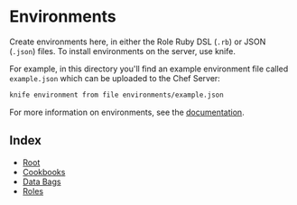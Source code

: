 # Environments

Create environments here, in either the Role Ruby DSL (`.rb`) or JSON (`.json`) files. To install environments on the server, use knife.

For example, in this directory you'll find an example environment file called `example.json` which can be uploaded to the Chef Server:

```bash
knife environment from file environments/example.json
```

For more information on environments, see the [documentation](https://docs.chef.io/environments.html).

## Index

- [Root](../README.md)
- [Cookbooks](../cookbooks/README.md)
- [Data Bags](../data_bags/README.md)
- [Roles](../roles/README.md)
